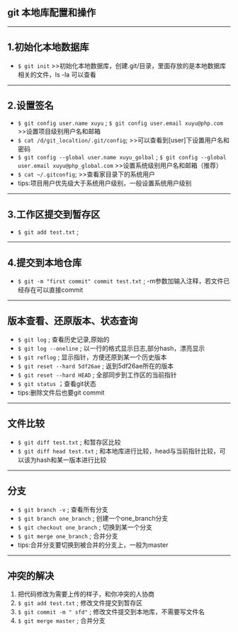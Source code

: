 ﻿## git 本地库配置和操作 ##
----------
## 1.初始化本地数据库 ##
 - `$ git init` >>初始化本地数据库，创建.git/目录，里面存放的是本地数据库相关的文件，ls -la 可以查看


----------
## 2.设置签名 ##
 - `$ git config user.name xuyu` ; `$ git config user.email xuyu@php.com` >>设置项目级别用户名和邮箱
 - `$ cat /d/git_localtion/.git/config`; >>可以查看到[user]下设置用户名和密码
 - `$ git config --global user.name xuyu_golbal` ; `$ git config --global user.email xuyu@php_global.com` >>设置系统级别用户名和邮箱（推荐）
 - `$ cat ~/.gitconfig`; >>查看家目录下的系统用户
 - tips:项目用户优先级大于系统用户级别，一般设置系统用户级别

----------
## 3.工作区提交到暂存区 ##
 - `$ git add test.txt` ; 

----------
## 4.提交到本地仓库 ##
 - `$ git -m "first commit" commit test.txt` ; -m参数加输入注释，若文件已经存在可以直接commit
 

----------
## 版本查看、还原版本、状态查询 ##
 - `$ git log` ; 查看历史记录,原始的
 - `$ git log --oneline` ; 以一行的格式显示日志,部分hash，漂亮显示
 - `$ git reflog` ; 显示指针，方便还原到某一个历史版本
 - `$ git reset --hard 5df26ae` ; 返到5df26ae所在的版本
 - `$ git reset --hard HEAD` ; 全部同步到工作区的当前指针
 - `$ git status` ；查看git状态
 - tips:删除文件后也要git commit
 

----------
## 文件比较 ##
 - `$ git diff test.txt` ; 和暂存区比较
 - `$ git diff head test.txt` ; 和本地库进行比较，head与当前指针比较，可以该为hash和某一版本进行比较

----------
## 分支 ##
 - `$ git branch -v` ; 查看所有分支
 - `$ git branch one_branch` ; 创建一个one_branch分支
 - `$ git checkout one_branch` ; 切换到某一个分支
 - `$ git merge one_branch` ; 合并分支
 - tips:合并分支要切换到被合并的分支上，一般为master

----------
## 冲突的解决 ##
 1. 把代码修改为需要上传的样子，和你冲突的人协商
 2. `$ git add test.txt` ; 修改文件提交到暂存区
 3. `$ git commit -m " sfd"` ; 修改文件提交到本地库，不需要写文件名
 4. `$ git merge master` ; 合并分支
   
